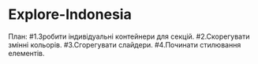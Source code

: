 # Explore-Indonesia
План:
#1.Зробити індивідуальні контейнери для секцій.
#2.Скорегувати змінні кольорів.
#3.Сгорегувати слайдери.
#4.Починати стилювання елементів.